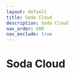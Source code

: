 ```yaml
---
layout: default
title: Soda Cloud
description: Soda Cloud
nav_order: 600
nav_exclude: true
---
```


# Soda Cloud